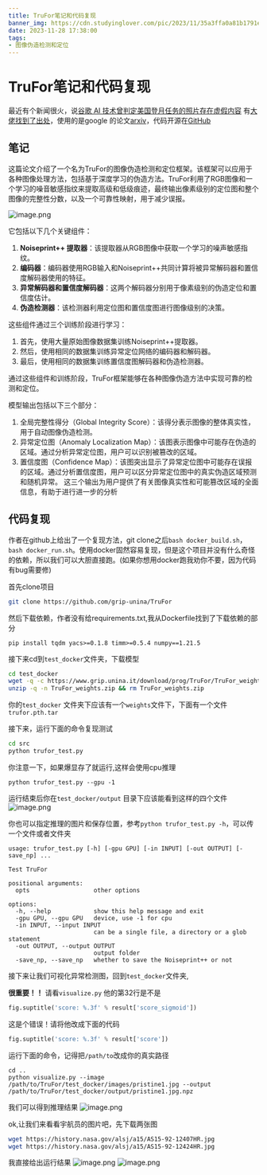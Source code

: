 ```yaml
---
title: TruFor笔记和代码复现
banner_img: https://cdn.studyinglover.com/pic/2023/11/35a3ffa0a81b1791e692c591a92b9256.png
date: 2023-11-28 17:38:00
tags:
- 图像伪造检测和定位
---
```


# TruFor笔记和代码复现
最近有个新闻很火，说[谷歌 AI 技术曾判定美国登月任务的照片存在虚假内容](https://www.zhihu.com/question/631987370) 有[大佬找到了出处](https://www.zhihu.com/question/631868923/answer/3304947739)，使用的是google 的论文[arxiv](https://doi.org/10.48550/arXiv.2212.10957)，代码开源在[GitHub](https://github.com/grip-unina/TruFor)

## 笔记
这篇论文介绍了一个名为TruFor的图像伪造检测和定位框架。该框架可以应用于各种图像处理方法，包括基于深度学习的伪造方法。TruFor利用了RGB图像和一个学习的噪音敏感指纹来提取高级和低级痕迹，最终输出像素级别的定位图和整个图像的完整性分数，以及一个可靠性映射，用于减少误报。

![image.png](https://cdn.studyinglover.com/pic/2023/11/35a3ffa0a81b1791e692c591a92b9256.png)

它包括以下几个关键组件：
1. **Noiseprint++ 提取器**：该提取器从RGB图像中获取一个学习的噪声敏感指纹。 
2. **编码器**：编码器使用RGB输入和Noiseprint++共同计算将被异常解码器和置信度解码器使用的特征。
3. **异常解码器和置信度解码器**：这两个解码器分别用于像素级别的伪造定位和置信度估计。
4. **伪造检测器**：该检测器利用定位图和置信度图进行图像级别的决策。

这些组件通过三个训练阶段进行学习：
1. 首先，使用大量原始图像数据集训练Noiseprint++提取器。
2. 然后，使用相同的数据集训练异常定位网络的编码器和解码器。
3. 最后，使用相同的数据集训练置信度图解码器和伪造检测器。

通过这些组件和训练阶段，TruFor框架能够在各种图像伪造方法中实现可靠的检测和定位。

模型输出包括以下三个部分：
1. 全局完整性得分（Global Integrity Score）：该得分表示图像的整体真实性，用于自动图像伪造检测。
2. 异常定位图（Anomaly Localization Map）：该图表示图像中可能存在伪造的区域。通过分析异常定位图，用户可以识别被篡改的区域。 
3. 置信度图（Confidence Map）：该图突出显示了异常定位图中可能存在误报的区域。通过分析置信度图，用户可以区分异常定位图中的真实伪造区域预测和随机异常。
这三个输出为用户提供了有关图像真实性和可能篡改区域的全面信息，有助于进行进一步的分析

## 代码复现
作者在github上给出了一个复现方法，git clone之后`bash docker_build.sh`，`bash docker_run.sh`。使用docker固然容易复现，但是这个项目并没有什么奇怪的依赖，所以我们可以大胆直接跑。(如果你想用docker跑我劝你不要，因为代码有bug需要修)

首先clone项目
```bash
git clone https://github.com/grip-unina/TruFor
```

然后下载依赖，作者没有给requirements.txt,我从Dockerfile找到了下载依赖的部分
```
pip install tqdm yacs>=0.1.8 timm>=0.5.4 numpy==1.21.5
```

接下来cd到`test_docker`文件夹，下载模型
```bash
cd test_docker
wget -q -c https://www.grip.unina.it/download/prog/TruFor/TruFor_weights.zip
unzip -q -n TruFor_weights.zip && rm TruFor_weights.zip
```
你的`test_docker` 文件夹下应该有一个`weights`文件下，下面有一个文件`trufor.pth.tar` 

接下来，运行下面的命令复现测试
```bash
cd src
python trufor_test.py
```
你注意一下，如果爆显存了就运行,这样会使用cpu推理
```
python trufor_test.py --gpu -1
```

运行结束后你在`test_docker/output` 目录下应该能看到这样的四个文件![image.png](https://cdn.studyinglover.com/pic/2023/11/2d1d99ebe3d6b02a819ebea0c6a99108.png)

你也可以指定推理的图片和保存位置，参考`python trufor_test.py -h`，可以传一个文件或者文件夹
```
usage: trufor_test.py [-h] [-gpu GPU] [-in INPUT] [-out OUTPUT] [-save_np] ...

Test TruFor

positional arguments:
  opts                  other options

options:
  -h, --help            show this help message and exit
  -gpu GPU, --gpu GPU   device, use -1 for cpu
  -in INPUT, --input INPUT
                        can be a single file, a directory or a glob statement
  -out OUTPUT, --output OUTPUT
                        output folder
  -save_np, --save_np   whether to save the Noiseprint++ or not
```

接下来让我们可视化异常检测图，回到`test_docker`文件夹,

**很重要！！** 请看`visualize.py` 他的第32行是不是
```python
fig.suptitle('score: %.3f' % result['score_sigmoid'])
```

这是个错误！请将他改成下面的代码

```python
fig.suptitle('score: %.3f' % result['score'])
```

运行下面的命令，记得把`/path/to`改成你的真实路径
```
cd ..
python visualize.py --image /path/to/TruFor/test_docker/images/pristine1.jpg --output /path/to/TruFor/test_docker/output/pristine1.jpg.npz
```
我们可以得到推理结果
![image.png](https://cdn.studyinglover.com/pic/2023/11/14badab7dc04320b5cd8888aa7c85ef4.png)

ok,让我们来看看宇航员的图片吧，先下载两张图
```bash
wget https://history.nasa.gov/alsj/a15/AS15-92-12407HR.jpg
wget https://history.nasa.gov/alsj/a15/AS15-92-12424HR.jpg
```
我直接给出运行结果
![image.png](https://cdn.studyinglover.com/pic/2023/11/b6e81c8ccb74234afe93cb6d6386d595.png)
![image.png](https://cdn.studyinglover.com/pic/2023/11/df66071be970b7b2d832dbd493f2a618.png)
